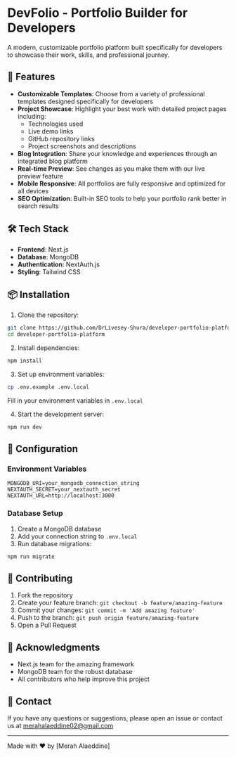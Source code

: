 # DevFolio - Portfolio Builder for Developers

A modern, customizable portfolio platform built specifically for developers to showcase their work, skills, and professional journey.

## 🚀 Features

- **Customizable Templates**: Choose from a variety of professional templates designed specifically for developers
- **Project Showcase**: Highlight your best work with detailed project pages including:
  - Technologies used
  - Live demo links
  - GitHub repository links
  - Project screenshots and descriptions
- **Blog Integration**: Share your knowledge and experiences through an integrated blog platform
- **Real-time Preview**: See changes as you make them with our live preview feature
- **Mobile Responsive**: All portfolios are fully responsive and optimized for all devices
- **SEO Optimization**: Built-in SEO tools to help your portfolio rank better in search results

## 🛠️ Tech Stack

- **Frontend**: Next.js
- **Database**: MongoDB
- **Authentication**: NextAuth.js
- **Styling**: Tailwind CSS

## 📦 Installation

1. Clone the repository:
```bash
git clone https://github.com/DrLivesey-Shura/developer-portfolio-platform.git
cd developer-portfolio-platform
```

2. Install dependencies:
```bash
npm install
```

3. Set up environment variables:
```bash
cp .env.example .env.local
```
Fill in your environment variables in `.env.local`

4. Start the development server:
```bash
npm run dev
```

## 🔧 Configuration

### Environment Variables

```env
MONGODB_URI=your_mongodb_connection_string
NEXTAUTH_SECRET=your_nextauth_secret
NEXTAUTH_URL=http://localhost:3000
```

### Database Setup

1. Create a MongoDB database
2. Add your connection string to `.env.local`
3. Run database migrations:
```bash
npm run migrate
```

## 🤝 Contributing

1. Fork the repository
2. Create your feature branch: `git checkout -b feature/amazing-feature`
3. Commit your changes: `git commit -m 'Add amazing feature'`
4. Push to the branch: `git push origin feature/amazing-feature`
5. Open a Pull Request


## 🙏 Acknowledgments

- Next.js team for the amazing framework
- MongoDB team for the robust database
- All contributors who help improve this project

## 📧 Contact

If you have any questions or suggestions, please open an issue or contact us at [merahalaeddine02@gmail.com](mailto:merahalaeddine02@gmail.com)

---

Made with ❤️ by [Merah Alaeddine]
